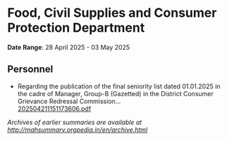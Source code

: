 # Food, Civil Supplies and Consumer Protection Department

**Date Range**: 28 April 2025 - 03 May 2025


## Personnel
- Regarding the publication of the final seniority list dated 01.01.2025 in the cadre of Manager, Group-B (Gazetted) in the District Consumer Grievance Redressal Commission...\
  [202504211151173606.pdf](https://gr.maharashtra.gov.in/Site/Upload/Government%20Resolutions/English/202504211151173606.pdf)


*Archives of earlier summaries are available at http://mahsummary.orgpedia.in/en/archive.html*